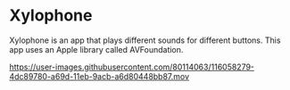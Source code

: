# Xylophone

Xylophone is an app that plays different sounds for different buttons. 
This app uses  an Apple library called AVFoundation.


https://user-images.githubusercontent.com/80114063/116058279-4dc89780-a69d-11eb-9acb-a6d80448bb87.mov

